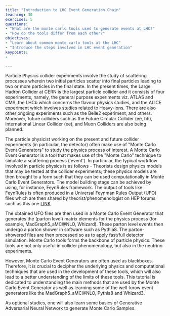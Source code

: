```yaml
---
title: "Introduction to LHC Event Generation Chain"
teaching: 30
exercises: 5
questions:
- "What are the monte carlo tools used to generate events at LHC?"
- "How do the tools differ from each other?"
objectives:
- "Learn about common monte carlo tools at the LHC"
- "Introduce the steps involved in LHC event generation"
keypoints:
-

---
```


Particle Physics collider experiments involve the study of scattering processes wherein two initial particles scatter into final particles leading to two or more particles in the final state. In the present times, the Large Hadron Collider at CERN is the largest particle collider and it consists of four experiments, namely, the  general purpose experiments viz. ATLAS and CMS, the LHCb which concerns the flavour physics studies, and the ALICE experiment which involves studies related to Heavy-ions. There are also other ongoing experiments such as the Belle2 experiment, and others. Moreover, future colliders such as the Future Circular Collider (ee, hh), International Linear Collider (ee), and Muon Colliders are also being planned.

The particle physicist working on the present and future collider experiments (in particular, the detector) often make use of "Monte Carlo Event Generators" to study the physics process of interest. A Monte Carlo Event Generator is a tool that makes use of the "Monte Carlo" technique to simulate a scattering process ('event').  In particular, the typical workflow involved in particle physics is as follows - Theorists design physics models that may be tested at the collider experiments; these physics models are then brought to a form such that they can be used computationally in Monte Carlo Event Generators. The model building stage can be achieved by using, for instance, FeynRules framework. The output of tools like FeynRules is often produced in a Universal Feynman Rules Output (UFO) files which are then shared by theorist/phenomenologist on HEP forums such as this one [LINK](http://feynrules.irmp.ucl.ac.be/wiki/ModelDatabaseMainPage).

The obtained UFO files are then used in a Monte Carlo Event Generator that generates the (parton level) matrix elements for the physics process (for example, MadGraph5_aMC@NLO, Whizard). These parton level events then undergo a parton shower in software such as Pythia8. The parton-showered files are then processed so as to apply fast/full detector simulation.  Monte Carlo tools forms the backbone of particle physics. These tools are not only useful in collider phenomenology, but also in the neutrino experiments.

However, Monte Carlo Event Generators are often used as blackboxes. Therefore, it is crucial to decipher the underlying physics and computational techniques that are used in the development of these tools, which will also lead to a better understanding of the limits of these tools. This tutorial is dedicated to understanding the main methods that are used by the Monte Carlo Event Generator as well as learning some of the well-know event generators like the MadGraph5_aMC@NLO, Pythia8 and Whizard3.

As optional studies, one will also learn some basics of Generative Adversarial Neural Network to generate Monte Carlo Samples.
